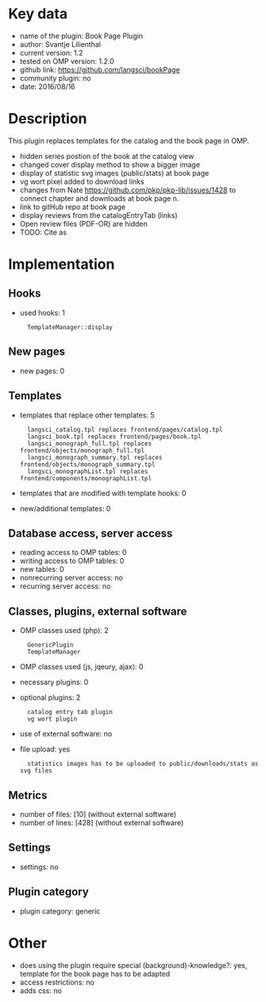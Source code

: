 Key data
============

- name of the plugin: Book Page Plugin
- author: Svantje Lilienthal
- current version: 1.2
- tested on OMP version: 1.2.0
- github link: https://github.com/langsci/bookPage
- community plugin: no
- date: 2016/08/16

Description
============

This plugin replaces templates for the catalog and the book page in OMP.

 * hidden series postion of the book at the catalog view
 * changed cover display method to show a bigger image
 * display of statistic svg images (public/stats) at book page 
 * vg wort pixel added to download links
 * changes from Nate https://github.com/pkp/pkp-lib/issues/1428 to connect chapter and downloads at book page n.
 * link to gitHub repo at book page 
 * display reviews from the catalogEntryTab (links)
 * Open review files (PDF-OR) are hidden
 * TODO: Cite as 
 
Implementation
================

Hooks
-----
- used hooks: 1

		TemplateManager::display

New pages
------
- new pages: 0


Templates
---------
- templates that replace other templates: 5

		langsci_catalog.tpl replaces frontend/pages/catalog.tpl
		langsci_book.tpl replaces frontend/pages/book.tpl 
		langsci_monograph_full.tpl replaces frontend/objects/monograph_full.tpl
		langsci_monograph_summary.tpl replaces frontend/objects/monograph_summary.tpl
		langsci_monographList.tpl replaces frontend/components/monographList.tpl

- templates that are modified with template hooks: 0
- new/additional templates: 0

Database access, server access
-----------------------------
- reading access to OMP tables: 0
- writing access to OMP tables: 0
- new tables: 0
- nonrecurring server access: no
- recurring server access: no
 
Classes, plugins, external software
-----------------------
- OMP classes used (php): 2

		GenericPlugin
		TemplateManager

- OMP classes used (js, jqeury, ajax): 0
- necessary plugins: 0
- optional plugins: 2
		
		catalog entry tab plugin
		vg wort plugin

- use of external software: no
- file upload: yes
		
		statistics images has to be uploaded to public/downloads/stats as svg files
 
Metrics
--------
- number of files: [10] (without external software)
- number of lines: [428] (without external software)

Settings
--------
- settings: no

Plugin category
----------
- plugin category: generic

Other
=============
- does using the plugin require special (background)-knowledge?: yes, template for the book page has to be adapted
- access restrictions: no
- adds css: no
